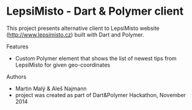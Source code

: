LepsiMisto - Dart & Polymer client
==================================

This project presents alternative client to LepsiMisto website (http://www.lepsimisto.cz) built with Dart and Polymer.

Features
* Custom Polymer element that shows the list of newest tips from LepsiMisto for given geo-coordinates

Authors
* Martin Malý & Aleš Najmann
* project was created as part of Dart&Polymer Hackathon, November 2014
